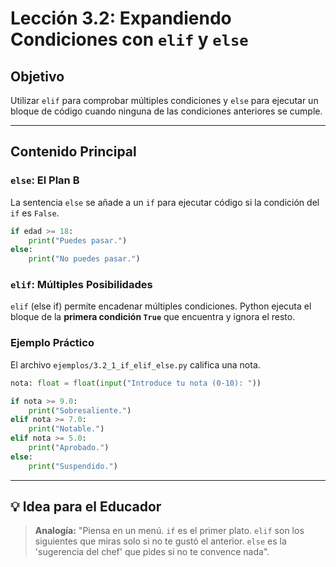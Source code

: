 # Lección 3.2: Expandiendo Condiciones con `elif` y `else`

## Objetivo

Utilizar `elif` para comprobar múltiples condiciones y `else` para ejecutar un bloque de código cuando ninguna de las condiciones anteriores se cumple.

---

## Contenido Principal

### `else`: El Plan B

La sentencia `else` se añade a un `if` para ejecutar código si la condición del `if` es `False`.

```python
if edad >= 18:
    print("Puedes pasar.")
else:
    print("No puedes pasar.")
```

### `elif`: Múltiples Posibilidades

`elif` (else if) permite encadenar múltiples condiciones. Python ejecuta el bloque de la **primera condición `True`** que encuentra y ignora el resto.

### Ejemplo Práctico

El archivo `ejemplos/3.2_1_if_elif_else.py` califica una nota.

```python
nota: float = float(input("Introduce tu nota (0-10): "))

if nota >= 9.0:
    print("Sobresaliente.")
elif nota >= 7.0:
    print("Notable.")
elif nota >= 5.0:
    print("Aprobado.")
else:
    print("Suspendido.")
```

---

## 💡 Idea para el Educador

> **Analogía:** "Piensa en un menú. `if` es el primer plato. `elif` son los siguientes que miras solo si no te gustó el anterior. `else` es la 'sugerencia del chef' que pides si no te convence nada".
